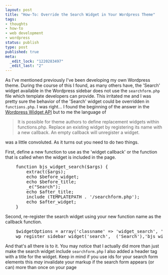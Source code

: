 ```yaml
--- 
layout: post
title: "How-To: Override the Search Widget in Your Wordpress Theme"
tags: 
- thoughts
- how-to
- web development
- wordpress
status: publish
type: post
published: true
meta: 
  _edit_lock: "1220283497"
  _edit_last: "2"
---
```

As I've mentioned previously I've been developing my own Wordpress theme. During the course of this I found, as many others have, the 'Search' widget available in the Wordpress sidebar does not use the <code>searchform.php</code> file which template developers can provide. This irritated me and I was pretty sure the behavior of the 'Search' widget could be overridden in <code>functions.php</code>. I was right...
I found the beginning of the answer in the <a href="http://automattic.com/code/widgets/api/" title="Widgets API &laquo; Automattic">Wordpress Widget API</a> but to me the language of 
<blockquote>It is possible for theme authors to define replacement widgets within functions.php. Replace an existing widget by registering its name with a new callback. An empty callback will unregister a widget.</blockquote>
was a little convoluted. As it turns out you need to do two things.

First, define a new function to use as the 'widget callback' or the function that is called when the widget is included in the page.
<pre>
	function bjs_widget_search($args) {
		extract($args);
		echo $before_widget;
		echo $before_title;
		_e("Search");
		echo $after_title;
		include (TEMPLATEPATH . '/searchform.php');
		echo $after_widget;
	}
</pre>

Second, re-register the search widget using your new function name as the callback function.
<pre>
	$widgetOptions = array('classname' => 'widget_search', 'description' => __( "A search form for your blog"));
	wp_register_sidebar_widget('search',__('Search'),'bjs_widget_search',$widgetOptions);
</pre>

And that's all there is to it. You may notice that I actually did more than just make the search widget include <code>searchform.php</code> I also added a header tag with a title for the widget. Keep in mind if you use ids for your search form elements this <em>may</em> invalidate your markup if the search form appears (or can) more than once on your page
